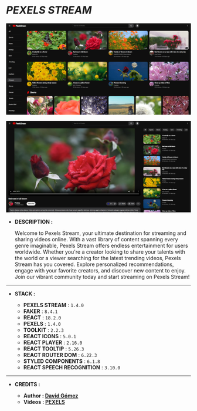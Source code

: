# _PEXELS STREAM_

![THUMBNAIL](resources/img/Thumbnail_1.png)

![THUMBNAIL](resources/img/Thumbnail_2.png)

- **DESCRIPTION :**

  Welcome to Pexels Stream, your ultimate destination for streaming and sharing videos online. With a vast library of content spanning every genre imaginable, Pexels Stream offers endless entertainment for users worldwide. Whether you're a creator looking to share your talents with the world or a viewer searching for the latest trending videos, Pexels Stream has you covered. Explore personalized recommendations, engage with your favorite creators, and discover new content to enjoy. Join our vibrant community today and start streaming on Pexels Stream!

---

- **STACK :**

  - **PEXELS STREAM** : `1.4.0`
  - **FAKER** : `8.4.1`
  - **REACT** : `18.2.0`
  - **PEXELS** : `1.4.0`
  - **TOOLKIT** : `2.2.3`
  - **REACT ICONS** : `5.0.1`
  - **REACT PLAYER** : `2.16.0`
  - **REACT TOOLTIP** : `5.26.3`
  - **REACT ROUTER DOM** : `6.22.3`
  - **STYLED COMPONENTS** : `6.1.8`
  - **REACT SPEECH RECOGNITION** : `3.10.0`

---

- **CREDITS :**

  - **Author : [David Gómez](https://github.com/DavidGomezToca)**
  - **Videos : [PEXELS](https://www.pexels.com)**
